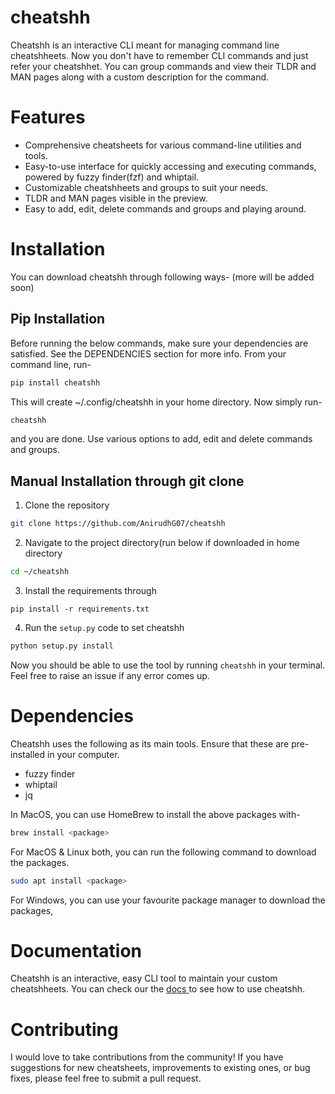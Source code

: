 # cheatshh

Cheatshh is an interactive CLI meant for managing command line cheatshheets. Now you don't have to remember CLI commands and just refer your cheatshhet. You can group commands and view their TLDR and MAN pages along with a custom description for the command.

# Features

- Comprehensive cheatsheets for various command-line utilities and tools.
- Easy-to-use interface for quickly accessing and executing commands, powered by fuzzy finder(fzf) and whiptail.
- Customizable cheatshheets and groups to suit your needs.
- TLDR and MAN pages visible in the preview.
- Easy to add, edit, delete commands and groups and playing around.

# Installation
You can download cheatshh through following ways- (more will be added soon)
## Pip Installation 
Before running the below commands, make sure your dependencies are satisfied. See the DEPENDENCIES section for more info.
From your command line, run-
```bash
pip install cheatshh
```
This will create ~/.config/cheatshh in your home directory. Now simply run-
```bash
cheatshh
```
and you are done. Use various options to add, edit and delete commands and groups.

## Manual Installation through git clone
1. Clone the repository
```bash
git clone https://github.com/AnirudhG07/cheatshh
```
2. Navigate to the project directory(run below if downloaded in home directory
```bash
cd ~/cheatshh
```
3. Install the requirements through
```
pip install -r requirements.txt
```
4. Run the `setup.py` code to set cheatshh
```bash
python setup.py install
```
Now you should be able to use the tool by running ```cheatshh``` in your terminal. Feel free to raise an issue if any error comes up.

# Dependencies
Cheatshh uses the following as its main tools. Ensure that these are pre-installed in your computer.
- fuzzy finder
- whiptail
- jq

In MacOS, you can use HomeBrew to install the above packages with-
```bash
brew install <package>
```
For MacOS & Linux both, you can run the following command to download the packages.
```bash
sudo apt install <package>
```
For Windows, you can use your favourite package manager to download the packages,

# Documentation
Cheatshh is an interactive, easy CLI tool to maintain your custom cheatshheets. You can check our the <a href="https://github.com/AnirudhG07/cheatshh/tree/main/docs"> docs </a> to see how to use cheatshh.

# Contributing
I would love to take contributions from the community! If you have suggestions for new cheatsheets, improvements to existing ones, or bug fixes, please feel free to submit a pull request.





